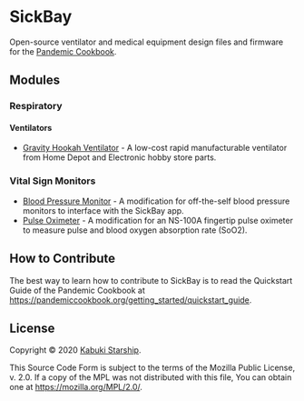 # SickBay

Open-source ventilator and medical equipment design files and firmware for the [Pandemic Cookbook](https://pandemiccookbook.org).

## Modules

### Respiratory

#### Ventilators

* [Gravity Hookah Ventilator](./respiratory/ventilators/ventilator.gravity_hookah) - A low-cost rapid manufacturable ventilator from Home Depot and Electronic hobby store parts.

### Vital Sign Monitors

* [Blood Pressure Monitor](./vital_sign_monitors/blood_pressure_monitor) - A modification for off-the-self blood pressure monitors to interface with the SickBay app.
* [Pulse Oximeter](./vital_sign_monitors/pulse_oximeter) - A modification for an NS-100A fingertip pulse oximeter to measure pulse and blood oxygen absorption rate (SoO2).

## How to Contribute

The best way to learn how to contribute to SickBay is to read the Quickstart Guide of the Pandemic Cookbook at <https://pandemiccookbook.org/getting_started/quickstart_guide>.

## License

Copyright © 2020 [Kabuki Starship](https://kabukistarship.com).

This Source Code Form is subject to the terms of the Mozilla Public License, v. 2.0. If a copy of the MPL was not distributed with this file, You can obtain one at <https://mozilla.org/MPL/2.0/>.
